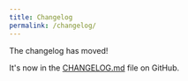 ```yaml
---
title: Changelog
permalink: /changelog/
---
```

The changelog has moved!

It's now in the [CHANGELOG.md](https://github.com/jqno/equalsverifier/blob/main/CHANGELOG.md) file on GitHub.

